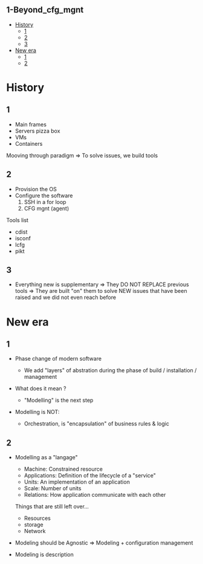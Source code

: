 1-Beyond_cfg_mgnt
-----------------


<!-- MarkdownTOC -->

- [History](#history)
  - [1](#1)
  - [2](#2)
  - [3](#3)
- [New era](#new-era)
  - [1](#1-1)
  - [2](#2-1)

<!-- /MarkdownTOC -->


# History

## 1

* Main frames
* Servers pizza box
* VMs
* Containers

Mooving through paradigm
=> To solve issues, we build tools


## 2

* Provision the OS
* Configure the software
  1. SSH in a for loop
  2. CFG mgnt (agent)


Tools list
- cdist
- isconf
- lcfg
- pikt


## 3

* Everything new is supplementary
=> They DO NOT REPLACE previous tools
=> They are built "on" them to solve NEW issues that have been raised and we did not even reach before



# New era

## 1 

* Phase change of modern software
  - We add "layers" of abstration during the phase of build / installation / management

* What does it mean ?
  - "Modelling" is the next step

* Modelling is NOT:
  - Orchestration, is "encapsulation" of business rules & logic


## 2 

* Modelling as a "langage"
  - Machine:      Constrained resource
  - Applications: Definition of the lifecycle of a "service"
  - Units:        An implementation of an application
  - Scale:        Number of units
  - Relations:    How application communicate with each other
  
  Things that are still left over...
  - Resources
  - storage
  - Network

* Modeling should be Agnostic
=> Modeling + configuration management

* Modeling is description





